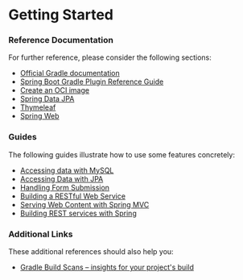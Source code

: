 # Getting Started

### Reference Documentation
For further reference, please consider the following sections:

* [Official Gradle documentation](https://docs.gradle.org)
* [Spring Boot Gradle Plugin Reference Guide](https://docs.spring.io/spring-boot/3.4.0-RC1/gradle-plugin)
* [Create an OCI image](https://docs.spring.io/spring-boot/3.4.0-RC1/gradle-plugin/packaging-oci-image.html)
* [Spring Data JPA](https://docs.spring.io/spring-boot/3.4.0-RC1/reference/data/sql.html#data.sql.jpa-and-spring-data)
* [Thymeleaf](https://docs.spring.io/spring-boot/3.4.0-RC1/reference/web/servlet.html#web.servlet.spring-mvc.template-engines)
* [Spring Web](https://docs.spring.io/spring-boot/3.4.0-RC1/reference/web/servlet.html)

### Guides
The following guides illustrate how to use some features concretely:

* [Accessing data with MySQL](https://spring.io/guides/gs/accessing-data-mysql/)
* [Accessing Data with JPA](https://spring.io/guides/gs/accessing-data-jpa/)
* [Handling Form Submission](https://spring.io/guides/gs/handling-form-submission/)
* [Building a RESTful Web Service](https://spring.io/guides/gs/rest-service/)
* [Serving Web Content with Spring MVC](https://spring.io/guides/gs/serving-web-content/)
* [Building REST services with Spring](https://spring.io/guides/tutorials/rest/)

### Additional Links
These additional references should also help you:

* [Gradle Build Scans – insights for your project's build](https://scans.gradle.com#gradle)

